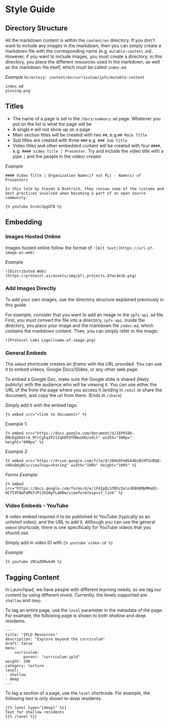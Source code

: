 # Style Guide

## Directory Structure
All the markdown content is within the `content/en` directory. If you don't want to include any images in the markdown, then you can simply create a markdown file with the corresponding name (e.g. `mutable-content.md`). However, if you want to include images, you must create a directory; in this directory, you place the different resources used in the markdown, as well as the markdown file itself, which must be called `index.md`.

_Example_
`Directory: content/en/curriculum/ipfs/mutable-content`
```
index.md
pinning.png
```

## Titles
* The name of a page is set in the `/docs/summary.md` page. Whatever you put on the list is what the page will be
* A single `#` will not show up on a page
* Main section titles will be created with two `##`, e.g.`## Main Title`
* Sub titles are created with three `###` e.g. `### Sub Title`
* Video titles and other embedded content will be created with four `####`, e.g. `#### Video Title | Presenter`. Try and include the video title with a pipe `|` and the people in the video/ creator

_Example_
```
#### Video Title | Organization Name(if not PL) - Name(s) of Presenters

In this talk by Steven & Dietrich, they review some of the customs and best practices involved when becoming a part of an open source community.

{% youtube GcvGc3pgOT8 %}
```

## Embedding

### Images Hosted Online
Images hosted online follow the format of
`![Alt text](https://url-of-image-on-web)`

_Example_
```
![Distributed Web](https://protocol.ai/assets/img/pl\_projects.87ac4e1b.png)
```

### Add Images Directly
To add your own images, use the directory structure explained previously in this guide.

For example, consider that you want to add an image to the `ipfs-api.md` file. First, you must convert the file into a directory, `ipfs-api`. Inside the directory, you place your image and the markdown file `index.md`, which contains the markdown content. Then, you can simply refer to the image:

```
![Protocol Labs Logo](name-of-image.png)
```

### General Embeds
The `embed` shortcode creates an _iframe_ with the URL provided. You can use it to embed videos, Google Docs/Slides, or any other web page.

To embed a Google Doc, make sure the Google slide is shared (likely publicly) with the audience who will be viewing it.
You can use either the URL of the from the page where you access it (ending in `/edit` or share the document, and copy the url from there. (Ends in `/share`)

Simply add it with the embed tags:
```
{% embed src="<link to document>" %}
```

Example 1:

```
{% embed src="https://docs.google.com/document/d/1EP6S8k-DNsDgIKmtrA_9YrCghq3F21IqhDh9THNuoOU/edit" width="500px" height="600px" %}
```

Example 2:

```
{% embed src="https://drive.google.com/file/d/1EHUXFm0SA4DiBlHTXnRQQ-vHXuQdyBCo/view?usp=sharing" width="100%" height="100%" %}
```

_Forms Example_

```
{% embed src="https://docs.google.com/forms/d/e/1FAIpQLSfBhz3elo3K8U6MpMKeO1-0CfTdTQwPaMSYJPi3bSNyFLm0Dw/viewform?usp=sf_link" %}
```

### Video Embeds - YouTube
A video embed requires it to be published to YouTube (typically as an unlisted video), and the URL to add it. Although you can use the general `embed` shortcode, there is one specifically for YouTube videos that you should use.

Simply add in video ID with `{% youtube video-id %}`

_Example_

```
{% youtube 2RCwZDRwk48 %}
```

## Tagging Content
In Launchpad, we have people with different learning needs, so we tag our content by using different _levels_. Currently, the levels supported are: `shallow` and `deep`.

To tag an entire page, use the `level` parameter in the metadata of the page. For example, the following page is shown to both _shallow_ and _deep_ residents.

```
---
title: "IPLD Resources"
description: "Explore beyond the curriculum"
draft: false
menu:
    curriculum:
        parent: "curriculum-ipld"
weight: 280
category: lecture
level:
- shallow
- deep
---
```

To tag a section of a page, use the `level` shortcode. For example, the following text is only shown to _deep_ residents.

```
{{% level type="[deep]" %}}
Text for shallow residents
{{% /level %}}
```
